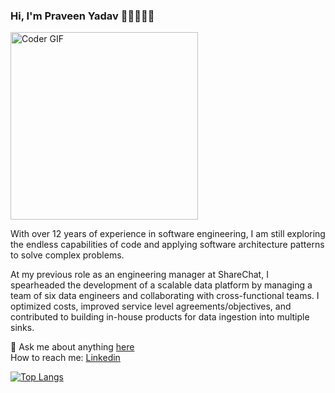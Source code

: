 ### Hi, I'm Praveen Yadav 👋🏻🧑🏽‍💻

<img src="https://media.giphy.com/media/3o7qE1YN7aBOFPRw8E/giphy.gif" alt="Coder GIF" width="300" >
<br />

With over 12 years of experience in software engineering, I am still exploring the endless capabilities of code and applying software architecture patterns to solve complex problems.

At my previous role as an engineering manager at ShareChat, I spearheaded the development of a scalable data platform by managing a team of six data engineers and collaborating with cross-functional teams. I optimized costs, improved service level agreements/objectives, and contributed to building in-house products for data ingestion into multiple sinks. 

💬 Ask me about anything [here](https://github.com/pyadav/pyadav/issues) <br />
How to reach me: [Linkedin](https://www.linkedin.com/in/osfreak)

[![Top Langs](https://github-readme-stats.vercel.app/api/top-langs/?username=pyadav&layout=compact)](https://github.com/pyadav)

